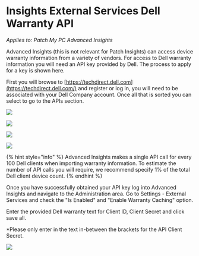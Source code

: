 # Insights External Services Dell Warranty API

_Applies to: Patch My PC Advanced Insights_

Advanced Insights (this is not relevant for Patch Insights) can access device warranty information from a variety of vendors. For access to Dell warranty information you will need an API key provided by Dell. The process to apply for a key is shown here.

First you will browse to [https://techdirect.dell.com](https://techdirect.dell.com/) and register or log in, you will need to be associated with your Dell Company account. Once all that is sorted you can select to go to the APIs section.

![](../.gitbook/assets/image-\(1293\).png)

![](../.gitbook/assets/image-\(1289\).png)

![](../.gitbook/assets/image-\(1562\).png)

![](../.gitbook/assets/image-\(1563\).png)

{% hint style="info" %}
Advanced Insights makes a single API call for every 100 Dell clients when importing warranty information. To estimate the number of API calls you will require, we recommend specify 1% of the total Dell client device count.
{% endhint %}

Once you have successfully obtained your API key log into Advanced Insights and navigate to the Administration area. Go to Settings - External Services and check the "Is Enabled" and "Enable Warranty Caching" option.

Enter the provided Dell warranty text for Client ID, Client Secret and click save all.

\*Please only enter in the text in-between the brackets for the API Client Secret.

![](../.gitbook/assets/image-\(1561\).png)
